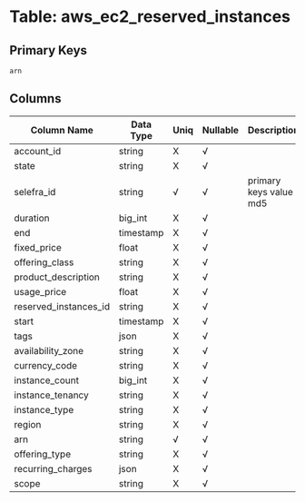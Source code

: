 # Table: aws_ec2_reserved_instances

## Primary Keys 

```
arn
```


## Columns 

|  Column Name   |  Data Type  | Uniq | Nullable | Description | 
|  ----  | ----  | ----  | ----  | ---- | 
| account_id | string | X | √ |  | 
| state | string | X | √ |  | 
| selefra_id | string | √ | √ | primary keys value md5 | 
| duration | big_int | X | √ |  | 
| end | timestamp | X | √ |  | 
| fixed_price | float | X | √ |  | 
| offering_class | string | X | √ |  | 
| product_description | string | X | √ |  | 
| usage_price | float | X | √ |  | 
| reserved_instances_id | string | X | √ |  | 
| start | timestamp | X | √ |  | 
| tags | json | X | √ |  | 
| availability_zone | string | X | √ |  | 
| currency_code | string | X | √ |  | 
| instance_count | big_int | X | √ |  | 
| instance_tenancy | string | X | √ |  | 
| instance_type | string | X | √ |  | 
| region | string | X | √ |  | 
| arn | string | √ | √ |  | 
| offering_type | string | X | √ |  | 
| recurring_charges | json | X | √ |  | 
| scope | string | X | √ |  | 



